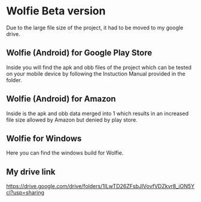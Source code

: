 # Wolfie Beta version
Due to the large file size of the project, it had to be moved to my google drive. 
## Wolfie (Android) for Google Play Store
Inside you will find the apk and obb files of the project which can be tested on your mobile device by following the Instuction Manual provided in the folder.
## Wolfie (Android) for Amazon
Inside is the apk and obb data merged into 1 which results in an increased file size allowed by Amazon but denied by play store.
## Wolfie for Windows
Here you can find the windows build for Wolfie.
## My drive link
https://drive.google.com/drive/folders/1lLwTD26ZFsbJlVovfVDZkvr8_iON5Ycl?usp=sharing
